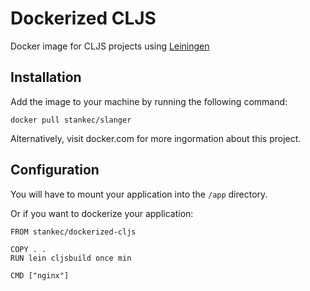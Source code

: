 # Dockerized CLJS

Docker image for CLJS projects using [Leiningen](https://leiningen.org/)

## Installation

Add the image to your machine by running the following command:

```
docker pull stankec/slanger
```

Alternatively, visit docker.com for more ingormation about this project.

## Configuration

You will have to mount your application into the `/app` directory.

Or if you want to dockerize your application:

```
FROM stankec/dockerized-cljs

COPY . .
RUN lein cljsbuild once min

CMD ["nginx"]
```
